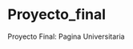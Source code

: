 # Proyecto_final
<html>
  <body>
      Proyecto Final: Pagina Universitaria
      <div aling="center">

